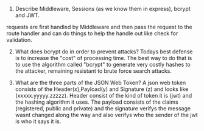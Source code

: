 <!-- Answers to the Short Answer Essay Questions go here -->

1.  Describe Middleware, Sessions (as we know them in express), bcrypt and JWT.

requests are first handled by Middleware and then pass the request to the route handler and can do things to help the handle out like check for validation.


2.  What does bcrypt do in order to prevent attacks?
Todays best defense is to increase the "cost" of processing time.  The best way to do that is to use the algorithm called "bcrypt" to generate very costly hashes to the attacker, remaining resistant to brute force search attacks.    

3.  What are the three parts of the JSON Web Token?
A json web token consists of the Header(x),Payload(y) and Signature (z) and looks like (xxxxx.yyyyy.zzzzz).  Header consist of the kind of token it is (jwt) and the hashing algorithm it uses.  The payload consists of the claims (registered, public and private) and the signature verifys the message wasnt changed along the way and also verifys who the sender of the jwt is who it says it is.
